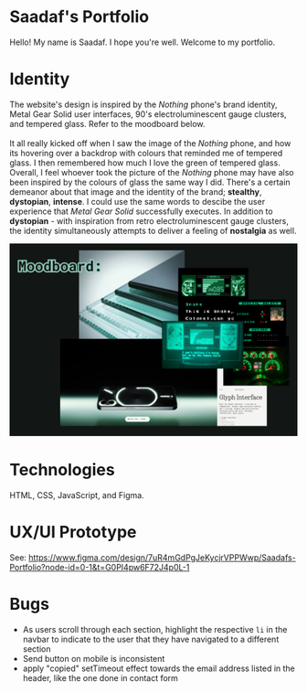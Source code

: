# Saadaf's Portfolio

Hello! My name is Saadaf. I hope you're well. Welcome to my portfolio.
<br>
# Identity
The website's design is inspired by the _Nothing_ phone's brand identity, Metal Gear Solid user interfaces, 90's electroluminescent gauge clusters, and tempered glass. Refer to the moodboard below. 
<br><br>
It all really kicked off when I saw the image of the _Nothing_ phone, and how its hovering over a backdrop with colours that reminded me of tempered glass. I then remembered how much I love the green of tempered glass. Overall, I feel whoever took the picture of the _Nothing_ phone may have also been inspired by the colours of glass the same way I did. There's a certain demeanor about that image and the identity of the brand; **stealthy**, **dystopian**, **intense**. I could use the same words to descibe the user experience that _Metal Gear Solid_ successfully executes. In addition to **dystopian** - with inspiration from retro electroluminescent gauge clusters, the identity simultaneously attempts to deliver a feeling of **nostalgia** as well.

![Moodboard](/assets/imgs/moodboard.png)
<br>

# Technologies
HTML, CSS, JavaScript, and Figma.
<br>

# UX/UI Prototype
See: https://www.figma.com/design/7uR4mGdPgJeKycjrVPPWwp/Saadafs-Portfolio?node-id=0-1&t=G0PI4pw6F72J4p0L-1

# Bugs 
- As users scroll through each section, highlight the respective `li` in the navbar to indicate to the user that they have navigated to a different section
- Send button on mobile is inconsistent
- apply "copied" setTimeout effect towards the email address listed in the header, like the one done in contact form
